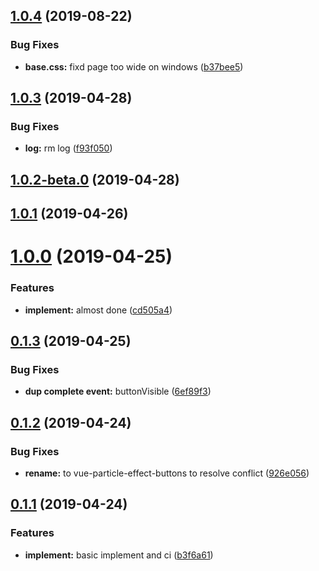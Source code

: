 <a name="1.0.4"></a>
## [1.0.4](https://github.com/dreambo8563/vue-particle-effect-buttons/compare/v1.0.3...v1.0.4) (2019-08-22)


### Bug Fixes

* **base.css:** fixd page too wide on windows ([b37bee5](https://github.com/dreambo8563/vue-particle-effect-buttons/commit/b37bee5))



<a name="1.0.3"></a>
## [1.0.3](https://github.com/dreambo8563/vue-particle-effect-buttons/compare/v1.0.2-beta.0...v1.0.3) (2019-04-28)


### Bug Fixes

* **log:** rm log ([f93f050](https://github.com/dreambo8563/vue-particle-effect-buttons/commit/f93f050))



<a name="1.0.2-beta.0"></a>
## [1.0.2-beta.0](https://github.com/dreambo8563/vue-particle-effect-buttons/compare/v1.0.1...v1.0.2-beta.0) (2019-04-28)



<a name="1.0.1"></a>
## [1.0.1](https://github.com/dreambo8563/vue-particle-effect-buttons/compare/v1.0.0...v1.0.1) (2019-04-26)



<a name="1.0.0"></a>
# [1.0.0](https://github.com/dreambo8563/vue-particle-effect-buttons/compare/v0.1.3...v1.0.0) (2019-04-25)


### Features

* **implement:** almost done ([cd505a4](https://github.com/dreambo8563/vue-particle-effect-buttons/commit/cd505a4))



<a name="0.1.3"></a>
## [0.1.3](https://github.com/dreambo8563/vue-particle-effect-buttons/compare/v0.1.2...v0.1.3) (2019-04-25)


### Bug Fixes

* **dup complete event:** buttonVisible ([6ef89f3](https://github.com/dreambo8563/vue-particle-effect-buttons/commit/6ef89f3))



<a name="0.1.2"></a>
## [0.1.2](https://github.com/dreambo8563/vue-particle-effect-buttons/compare/v0.1.1...v0.1.2) (2019-04-24)


### Bug Fixes

* **rename:** to vue-particle-effect-buttons to resolve conflict ([926e056](https://github.com/dreambo8563/vue-particle-effect-buttons/commit/926e056))



<a name="0.1.1"></a>
## [0.1.1](https://github.com/dreambo8563/vue-particle-effect-buttons/compare/b3f6a61...v0.1.1) (2019-04-24)


### Features

* **implement:** basic implement and ci ([b3f6a61](https://github.com/dreambo8563/vue-particle-effect-buttons/commit/b3f6a61))



